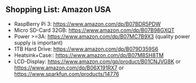 ## Shopping List: Amazon USA

* RaspBerry Pi 3: https://www.amazon.com/dp/B07BDR5PDW
* Micro SD-Card 32GB: https://www.amazon.com/dp/B07B98GXQT
* Power >=3A: https://www.amazon.com/dp/B07MC7B9X3 (quality power supply is important)
* 1TB Hard Drive: https://www.amazon.com/dp/B079D359S6
* Heatsink+Case:: https://www.amazon.com/dp/B07M8SH8TM
* LCD-Display: https://www.amazon.com/gp/product/B01CNJVG8K or https://www.amazon.com/dp/B06X191RX7 or https://www.sparkfun.com/products/14776